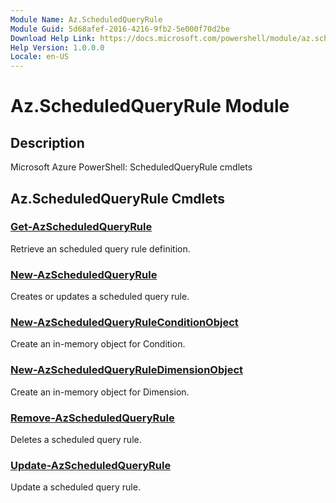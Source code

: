 ```yaml
---
Module Name: Az.ScheduledQueryRule
Module Guid: 5d68afef-2016-4216-9fb2-5e000f70d2be
Download Help Link: https://docs.microsoft.com/powershell/module/az.scheduledqueryrule
Help Version: 1.0.0.0
Locale: en-US
---
```


# Az.ScheduledQueryRule Module
## Description
Microsoft Azure PowerShell: ScheduledQueryRule cmdlets

## Az.ScheduledQueryRule Cmdlets
### [Get-AzScheduledQueryRule](Get-AzScheduledQueryRule.md)
Retrieve an scheduled query rule definition.

### [New-AzScheduledQueryRule](New-AzScheduledQueryRule.md)
Creates or updates a scheduled query rule.

### [New-AzScheduledQueryRuleConditionObject](New-AzScheduledQueryRuleConditionObject.md)
Create an in-memory object for Condition.

### [New-AzScheduledQueryRuleDimensionObject](New-AzScheduledQueryRuleDimensionObject.md)
Create an in-memory object for Dimension.

### [Remove-AzScheduledQueryRule](Remove-AzScheduledQueryRule.md)
Deletes a scheduled query rule.

### [Update-AzScheduledQueryRule](Update-AzScheduledQueryRule.md)
Update a scheduled query rule.

